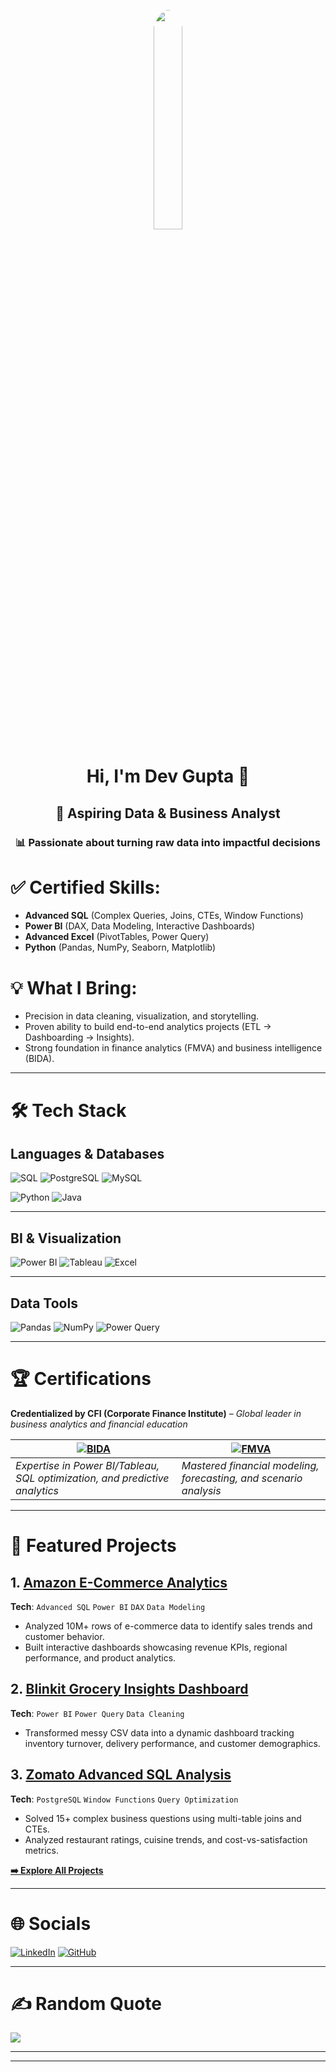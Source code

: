 <p align="center">
 <!-- <img src="https://media.giphy.com/media/SWoSkN6DxTszqIKEqv/giphy.gif?cid=ecf05e47uvkl0nfjcb3oyvzzlvlcdcfqfcoa7u5xho7n724h&ep=v1_gifs_related&rid=giphy.gif&ct=g" width="50%" style="border-radius:50%"> -->
  <!-- <img src="https://github.com/user-attachments/assets/0ecd76a5-fc5f-4bae-a86e-243a6ed51fbb" width="50%" style="border-radius:50%"> -->
  <img src="https://github.com/user-attachments/assets/95fb512c-6f68-42d0-9e93-b06eb6150b8d" width="30%" style="border-radius:50%">
</p>
<h1 align="center">Hi, I'm Dev Gupta 👋</h1>


<h2 align="center">🚀 Aspiring <b>Data & Business Analyst</b></h2>
<h3 align="center">📊 Passionate about <b>turning raw data into impactful decisions</b></h3>


# ✅ **Certified Skills**:  

- **Advanced SQL** (Complex Queries, Joins, CTEs, Window Functions)  
- **Power BI** (DAX, Data Modeling, Interactive Dashboards)
- **Advanced Excel** (PivotTables, Power Query)  
- **Python** (Pandas, NumPy, Seaborn, Matplotlib)


# 💡 **What I Bring**:  
- Precision in data cleaning, visualization, and storytelling.  
- Proven ability to build end-to-end analytics projects (ETL → Dashboarding → Insights).  
- Strong foundation in finance analytics (FMVA) and business intelligence (BIDA).  

---  

# 🛠️ Tech Stack

## **Languages & Databases**

![SQL](https://img.shields.io/badge/SQL-336791?style=for-the-badge&logo=postgresql&logoColor=white) ![PostgreSQL](https://img.shields.io/badge/PostgreSQL-4169E1?style=for-the-badge&logo=postgresql&logoColor=white) ![MySQL](https://img.shields.io/badge/MySQL-005C84?style=for-the-badge&logo=mysql&logoColor=white)

![Python](https://img.shields.io/badge/Python-3776AB?style=for-the-badge&logo=python&logoColor=ffdd54) ![Java](https://img.shields.io/badge/Java-ED8B00?style=for-the-badge&logo=openjdk&logoColor=white)

---

## **BI & Visualization**

![Power BI](https://img.shields.io/badge/Power_BI-F2C811?style=for-the-badge&logo=powerbi&logoColor=black) ![Tableau](https://img.shields.io/badge/Tableau-E97627?style=for-the-badge&logo=tableau&logoColor=white) ![Excel](https://img.shields.io/badge/Excel-217346?style=for-the-badge&logo=microsoft-excel&logoColor=white)

---

## **Data Tools**

![Pandas](https://img.shields.io/badge/Pandas-150458?style=for-the-badge&logo=pandas&logoColor=white)  ![NumPy](https://img.shields.io/badge/NumPy-013243?style=for-the-badge&logo=numpy&logoColor=white)  ![Power Query](https://img.shields.io/badge/Power_Query-217346?style=for-the-badge&logo=powerquery&logoColor=white)

---

# 🏆 Certifications  
**Credentialized by CFI (Corporate Finance Institute)** – *Global leader in business analytics and financial education*  

| [![BIDA](https://img.shields.io/badge/BIDA®-Business%20Intelligence%20&%20Data%20Analyst-FF6F00?logo=CFI&logoColor=white&style=for-the-badge)](https://www.corporatefinanceinstitute.com/certifications/business-intelligence-data-analyst-bida/) | [![FMVA](https://img.shields.io/badge/FMVA®-Financial%20Modeling%20&%20Valuation%20Analyst-0077B5?logo=CFI&logoColor=white&style=for-the-badge)](https://www.corporatefinanceinstitute.com/certifications/fmva-financial-modeling-valuation-analyst-certification-fmva-program/) |  
|--------------------------------------------------------------------------------------------------------------------------------------------------------------------------------|------------------------------------------------------------------------------------------------------------------------------------------------------------------------------------------------------------------------------------------------------------------|  
| *Expertise in Power BI/Tableau, SQL optimization, and predictive analytics*                                                                                                   | *Mastered financial modeling, forecasting, and scenario analysis*                                                                                                                                 |  

---

# 🚀 Featured Projects

## 1. [Amazon E-Commerce Analytics](https://github.com/yourusername/Amazon-E-Commerce-Analytics-Advanced-SQL-Power-BI-Insights)  
**Tech**: `Advanced SQL` `Power BI` `DAX` `Data Modeling`  
- Analyzed 10M+ rows of e-commerce data to identify sales trends and customer behavior.  
- Built interactive dashboards showcasing revenue KPIs, regional performance, and product analytics.  

## 2. [Blinkit Grocery Insights Dashboard](https://github.com/yourusername/Blinkit_PowerBI_Dashboard)  
**Tech**: `Power BI` `Power Query` `Data Cleaning`  
- Transformed messy CSV data into a dynamic dashboard tracking inventory turnover, delivery performance, and customer demographics.  

## 3. [Zomato Advanced SQL Analysis](https://github.com/yourusername/Zomato-Advanced-SQL-Analytics)  
**Tech**: `PostgreSQL` `Window Functions` `Query Optimization`  
- Solved 15+ complex business questions using multi-table joins and CTEs.  
- Analyzed restaurant ratings, cuisine trends, and cost-vs-satisfaction metrics.  

**[➡️ Explore All Projects](https://github.com/devgupta55?tab=repositories)**

---

# 🌐 Socials  
[![LinkedIn](https://img.shields.io/badge/LinkedIn-Dev%20Gupta-0077B5?logo=linkedin&style=flat)](https://www.linkedin.com/in/dev-gupta55/)
[![GitHub](https://img.shields.io/badge/GitHub-Dev%20Gupta-181717?logo=github&style=flat)](https://github.com/devgupta55)

---

# ✍️ Random Quote
![](https://quotes-github-readme.vercel.app/api?type=horizontal&theme=radical)

---

<!-- # Programming Humour
![Jokes Card](https://readme-jokes.vercel.app/api) -->

---

<!--[![Top Langs](https://github-readme-stats.vercel.app/api/top-langs/?username=devgupta55&layout=compact&theme=tokyonight)](https://github.com/anuraghazra/github-readme-stats) -->


